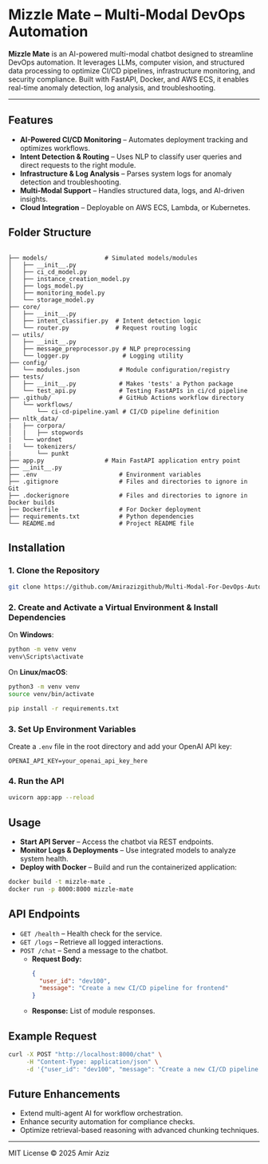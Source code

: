 # Mizzle Mate – Multi-Modal DevOps Automation

**Mizzle Mate** is an AI-powered multi-modal chatbot designed to streamline DevOps automation. It leverages LLMs, computer vision, and structured data processing to optimize CI/CD pipelines, infrastructure monitoring, and security compliance. Built with FastAPI, Docker, and AWS ECS, it enables real-time anomaly detection, log analysis, and troubleshooting.

---

## Features

- **AI-Powered CI/CD Monitoring** – Automates deployment tracking and optimizes workflows.
- **Intent Detection & Routing** – Uses NLP to classify user queries and direct requests to the right module.
- **Infrastructure & Log Analysis** – Parses system logs for anomaly detection and troubleshooting.
- **Multi-Modal Support** – Handles structured data, logs, and AI-driven insights.
- **Cloud Integration** – Deployable on AWS ECS, Lambda, or Kubernetes.

## Folder Structure

```plaintext

├── models/                # Simulated models/modules
│   ├── __init__.py
│   ├── ci_cd_model.py
│   ├── instance_creation_model.py
│   ├── logs_model.py
│   ├── monitoring_model.py
│   └── storage_model.py
├── core/
│   ├── __init__.py
│   ├── intent_classifier.py  # Intent detection logic
│   └── router.py             # Request routing logic
│── utils/
│   ├── __init__.py
│   ├── message_preprocessor.py # NLP preprocessing
│   └── logger.py               # Logging utility
├── config/
│   └── modules.json           # Module configuration/registry
├── tests/
│   ├── __init__.py            # Makes 'tests' a Python package
│   └── test_api.py            # Testing FastAPIs in ci/cd pipeline
├── .github/                   # GitHub Actions workflow directory
│   └── workflows/
│       └── ci-cd-pipeline.yaml # CI/CD pipeline definition
├── nltk_data/
|   ├── corpora/
│   |   ├── stopwords
|   └── wordnet
|   └── tokenizers/
|       └── punkt
├── app.py                 # Main FastAPI application entry point
├── __init__.py
├── .env                       # Environment variables
├── .gitignore                 # Files and directories to ignore in Git
├── .dockerignore              # Files and directories to ignore in Docker builds
├── Dockerfile                 # For Docker deployment
├── requirements.txt           # Python dependencies
└── README.md                  # Project README file
```

## Installation

### 1. Clone the Repository

```bash
git clone https://github.com/Amirazizgithub/Multi-Modal-For-DevOps-Automation.git
```

### 2. Create and Activate a Virtual Environment & Install Dependencies

On **Windows**:
```bash
python -m venv venv
venv\Scripts\activate
```

On **Linux/macOS**:
```bash
python3 -m venv venv
source venv/bin/activate
```

```bash
pip install -r requirements.txt
```

### 3. Set Up Environment Variables

Create a `.env` file in the root directory and add your OpenAI API key:

```
OPENAI_API_KEY=your_openai_api_key_here
```

### 4. Run the API

```sh
uvicorn app:app --reload
```

## Usage

- **Start API Server** – Access the chatbot via REST endpoints.
- **Monitor Logs & Deployments** – Use integrated models to analyze system health.
- **Deploy with Docker** – Build and run the containerized application:

```sh
docker build -t mizzle-mate .
docker run -p 8000:8000 mizzle-mate
```

## API Endpoints

- `GET /health` – Health check for the service.
- `GET /logs` – Retrieve all logged interactions.
- `POST /chat` – Send a message to the chatbot.
    - **Request Body:**
      ```json
      {
        "user_id": "dev100",
        "message": "Create a new CI/CD pipeline for frontend"
      }
      ```
    - **Response:** List of module responses.

## Example Request

```sh
curl -X POST "http://localhost:8000/chat" \
     -H "Content-Type: application/json" \
     -d '{"user_id": "dev100", "message": "Create a new CI/CD pipeline for frontend"}'
```

## Future Enhancements

- Extend multi-agent AI for workflow orchestration.
- Enhance security automation for compliance checks.
- Optimize retrieval-based reasoning with advanced chunking techniques.

---

MIT License © 2025 Amir Aziz
